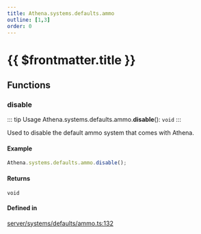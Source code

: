 ```yaml
---
title: Athena.systems.defaults.ammo
outline: [1,3]
order: 0
---
```


# {{ $frontmatter.title }}


## Functions

### disable

::: tip Usage
Athena.systems.defaults.ammo.**disable**(): `void`
:::

Used to disable the default ammo system that comes with Athena.

#### Example
```ts
Athena.systems.defaults.ammo.disable();
```

#### Returns

`void`

#### Defined in

[server/systems/defaults/ammo.ts:132](https://github.com/Stuyk/altv-athena/blob/492641c/src/core/server/systems/defaults/ammo.ts#L132)
